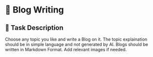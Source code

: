 # 🚀 Blog Writing

## 📝 Task Description
Choose any topic you like and write a Blog on it. The topic explaination should be in simple language and not generated by AI.
Blogs should be written in Markdown Format.
Add relevant images if needed.